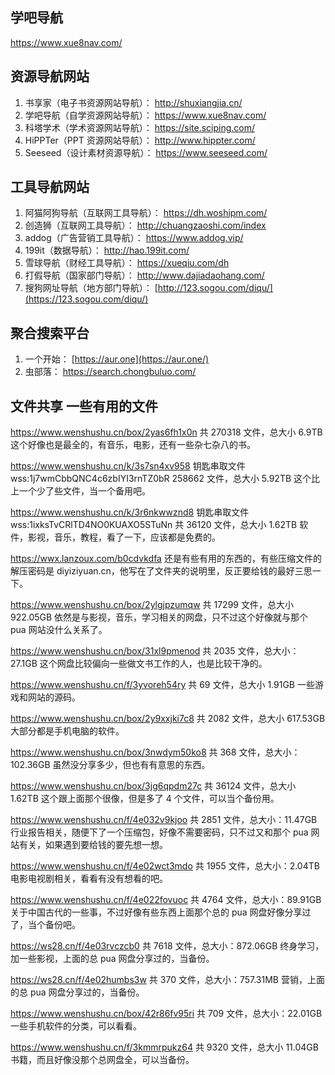 ## 学吧导航

https://www.xue8nav.com/

## 资源导航网站

1. 书享家（电子书资源网站导航）： http://shuxiangjia.cn/
2. 学吧导航（自学资源网站导航）： https://www.xue8nav.com/
3. 科塔学术（学术资源网站导航）： https://site.sciping.com/
4. HiPPTer（PPT 资源网站导航）： http://www.hippter.com/
5. Seeseed（设计素材资源导航）： https://www.seeseed.com/

## 工具导航网站

1. 阿猫阿狗导航（互联网工具导航）： https://dh.woshipm.com/
2. 创造狮（互联网工具导航）： http://chuangzaoshi.com/index
3. addog（广告营销工具导航）： https://www.addog.vip/
4. 199it（数据导航）： http://hao.199it.com/
5. 雪球导航（财经工具导航）： https://xueqiu.com/dh
6. 打假导航（国家部门导航）： http://www.dajiadaohang.com/
7. 搜狗网址导航（地方部门导航）： [http://123.sogou.com/diqu/](https://123.sogou.com/diqu/)

## 聚合搜索平台

1. 一个开始： [https://aur.one](https://aur.one/)
2. 虫部落： https://search.chongbuluo.com/

## 文件共享 一些有用的文件

https://www.wenshushu.cn/box/2yas6fh1x0n
共 270318 文件，总大小 6.9TB
这个好像也是最全的，有音乐，电影，还有一些杂七杂八的书。

https://www.wenshushu.cn/k/3s7sn4xv958
钥匙串取文件 wss:1j7wmCbbQNC4c6zbIYI3rnTZ0bR
258662 文件，总大小 5.92TB
这个比上一个少了些文件，当一个备用吧。

https://www.wenshushu.cn/k/3r6nkwwznd8
钥匙串取文件 wss:1ixksTvCRlTD4NO0KUAXO5STuNn
共 36120 文件，总大小 1.62TB
软件，影视，音乐，教程，看了一下，应该都是免费的。

https://wwx.lanzoux.com/b0cdvkdfa
还是有些有用的东西的，有些压缩文件的解压密码是 diyiziyuan.cn，他写在了文件夹的说明里，反正要给钱的最好三思一下。

https://www.wenshushu.cn/box/2ylgjpzumqw
共 17299 文件，总大小 922.05GB
依然是与影视，音乐，学习相关的网盘，只不过这个好像就与那个 pua 网站没什么关系了。

https://www.wenshushu.cn/box/31xl9pmenod
共 2035 文件，总大小：27.1GB
这个网盘比较偏向一些做文书工作的人，也是比较干净的。

https://www.wenshushu.cn/f/3yvoreh54ry
共 69 文件，总大小 1.91GB
一些游戏和网站的源码。

https://www.wenshushu.cn/box/2y9xxjki7c8
共 2082 文件，总大小 617.53GB
大部分都是手机电脑的软件。

https://www.wenshushu.cn/box/3nwdym50ko8
共 368 文件，总大小：102.36GB
虽然没分享多少，但也有有意思的东西。

https://www.wenshushu.cn/box/3jg6qpdm27c
共 36124 文件，总大小 1.62TB
这个跟上面那个很像，但是多了 4 个文件，可以当个备份用。

https://www.wenshushu.cn/f/4e032v9kjoo
共 2851 文件，总大小：11.47GB
行业报告相关，随便下了一个压缩包，好像不需要密码，只不过又和那个 pua 网站有关，如果遇到要给钱的要先想一想。

https://www.wenshushu.cn/f/4e02wct3mdo
共 1955 文件，总大小：2.04TB
电影电视剧相关，看看有没有想看的吧。

https://www.wenshushu.cn/f/4e022fovuoc
共 4764 文件，总大小：89.91GB
关于中国古代的一些事，不过好像有些东西上面那个总的 pua 网盘好像分享过了，当个备份吧。

https://ws28.cn/f/4e03rvczcb0
共 7618 文件，总大小：872.06GB
终身学习，加一些影视，上面的总 pua 网盘分享过的，当备份。

https://ws28.cn/f/4e02humbs3w
共 370 文件，总大小：757.31MB
营销，上面的总 pua 网盘分享过的，当备份。

https://www.wenshushu.cn/box/42r86fv95ri
共 709 文件，总大小：22.01GB
一些手机软件的分类，可以看看。

https://www.wenshushu.cn/f/3kmmrpukz64
共 9320 文件，总大小 11.04GB
书籍，而且好像没那个总网盘全，可以当备份。